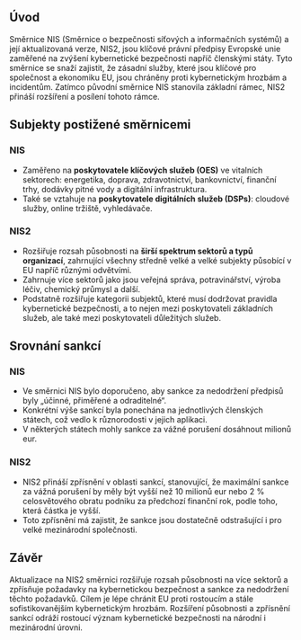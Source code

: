 

## Úvod

Směrnice NIS (Směrnice o bezpečnosti síťových a informačních systémů) a její aktualizovaná verze, NIS2, jsou klíčové právní předpisy Evropské unie zaměřené na zvýšení kybernetické bezpečnosti napříč členskými státy. Tyto směrnice se snaží zajistit, že zásadní služby, které jsou klíčové pro společnost a ekonomiku EU, jsou chráněny proti kybernetickým hrozbám a incidentům. Zatímco původní směrnice NIS stanovila základní rámec, NIS2 přináší rozšíření a posílení tohoto rámce.

## Subjekty postižené směrnicemi

### NIS

- Zaměřeno na **poskytovatele klíčových služeb (OES)** ve vitalních sektorech: energetika, doprava, zdravotnictví, bankovnictví, finanční trhy, dodávky pitné vody a digitální infrastruktura.
- Také se vztahuje na **poskytovatele digitálních služeb (DSPs)**: cloudové služby, online tržiště, vyhledávače.

### NIS2

- Rozšiřuje rozsah působnosti na **širší spektrum sektorů a typů organizací**, zahrnující všechny středně velké a velké subjekty působící v EU napříč různými odvětvími.
- Zahrnuje více sektorů jako jsou veřejná správa, potravinářství, výroba léčiv, chemický průmysl a další.
- Podstatně rozšiřuje kategorii subjektů, které musí dodržovat pravidla kybernetické bezpečnosti, a to nejen mezi poskytovateli základních služeb, ale také mezi poskytovateli důležitých služeb.

## Srovnání sankcí

### NIS

- Ve směrnici NIS bylo doporučeno, aby sankce za nedodržení předpisů byly „účinné, přiměřené a odraditelné“.
- Konkrétní výše sankcí byla ponechána na jednotlivých členských státech, což vedlo k různorodosti v jejich aplikaci.
- V některých státech mohly sankce za vážné porušení dosáhnout milionů eur.

### NIS2

- NIS2 přináší zpřísnění v oblasti sankcí, stanovující, že maximální sankce za vážná porušení by měly být vyšší než 10 milionů eur nebo 2 % celosvětového obratu podniku za předchozí finanční rok, podle toho, která částka je vyšší.
- Toto zpřísnění má zajistit, že sankce jsou dostatečně odstrašující i pro velké mezinárodní společnosti.

## Závěr

Aktualizace na NIS2 směrnici rozšiřuje rozsah působnosti na více sektorů a zpřísňuje požadavky na kybernetickou bezpečnost a sankce za nedodržení těchto požadavků. Cílem je lépe chránit EU proti rostoucím a stále sofistikovanějším kybernetickým hrozbám. Rozšíření působnosti a zpřísnění sankcí odráží rostoucí význam kybernetické bezpečnosti na národní i mezinárodní úrovni.
